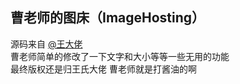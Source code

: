 ## 曹老师的图床（ImageHosting）
源码来自 <a href="http://www.wangdalao.com">@王大佬</a><br>
曹老师简单的修改了一下文字和大小等等一些无用的功能<br>
最终版权还是归王氏大佬 曹老师就是打酱油的啊<br>
